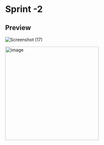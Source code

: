 # Sprint -2
## Preview

![Screenshot (17)](https://user-images.githubusercontent.com/101011054/199939877-24862950-87e6-4ee7-bac5-3540fc4cbd63.png)

<img width="299" alt="image" src="https://user-images.githubusercontent.com/101011054/199940390-226bd008-44c3-4f83-a087-38881dc4629b.png">

